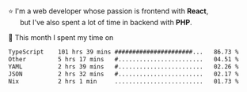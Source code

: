 ⭐ I'm a web developer whose passion is frontend with <b>React</b>,<br/>
&nbsp; &nbsp; &nbsp; but I've also spent a lot of time in backend with <b>PHP</b>.

📅 This month I spent my time on

<!--START_SECTION:waka-->

```txt
TypeScript    101 hrs 39 mins ######################...   86.73 %
Other         5 hrs 17 mins   #........................   04.51 %
YAML          2 hrs 39 mins   #........................   02.26 %
JSON          2 hrs 32 mins   #........................   02.17 %
Nix           2 hrs 1 min     .........................   01.73 %
```

<!--END_SECTION:waka-->
